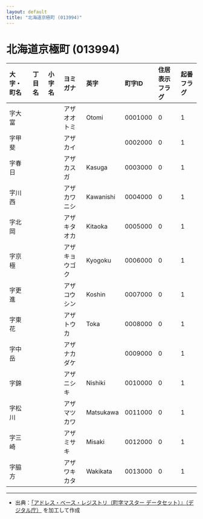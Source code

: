 ```yaml
---
layout: default
title: "北海道京極町 (013994)"
---
```


# 北海道京極町 (013994)

| 大字・町名 | 丁目名 | 小字名 | ヨミガナ | 英字 | 町字ID | 住居表示フラグ | 起番フラグ |
|:---|:---|:---|:---|:---|:---|:---|:---|
| 字大富 |  |  | アザオオトミ | Otomi | 0001000 | 0 | 1 |
| 字甲斐 |  |  | アザカイ |  | 0002000 | 0 | 1 |
| 字春日 |  |  | アザカスガ | Kasuga | 0003000 | 0 | 1 |
| 字川西 |  |  | アザカワニシ | Kawanishi | 0004000 | 0 | 1 |
| 字北岡 |  |  | アザキタオカ | Kitaoka | 0005000 | 0 | 1 |
| 字京極 |  |  | アザキョウゴク | Kyogoku | 0006000 | 0 | 1 |
| 字更進 |  |  | アザコウシン | Koshin | 0007000 | 0 | 1 |
| 字東花 |  |  | アザトウカ | Toka | 0008000 | 0 | 1 |
| 字中岳 |  |  | アザナカダケ |  | 0009000 | 0 | 1 |
| 字錦 |  |  | アザニシキ | Nishiki | 0010000 | 0 | 1 |
| 字松川 |  |  | アザマツカワ | Matsukawa | 0011000 | 0 | 1 |
| 字三崎 |  |  | アザミサキ | Misaki | 0012000 | 0 | 1 |
| 字脇方 |  |  | アザワキカタ | Wakikata | 0013000 | 0 | 1 |

---

- 出典：[「アドレス・ベース・レジストリ（町字マスター データセット）』（デジタル庁）](https://www.digital.go.jp/policies/base_registry_address/) を加工して作成